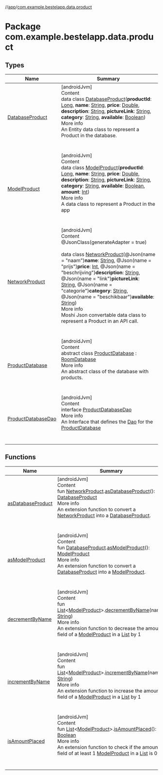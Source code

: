 //[app](../index.md)/[com.example.bestelapp.data.product](index.md)



# Package com.example.bestelapp.data.product  


## Types  
  
|  Name|  Summary| 
|---|---|
| <a name="com.example.bestelapp.data.product/DatabaseProduct///PointingToDeclaration/"></a>[DatabaseProduct](-database-product/index.md)| <a name="com.example.bestelapp.data.product/DatabaseProduct///PointingToDeclaration/"></a>[androidJvm]  <br>Content  <br>data class [DatabaseProduct](-database-product/index.md)(**productId**: [Long](https://kotlinlang.org/api/latest/jvm/stdlib/kotlin/-long/index.html), **name**: [String](https://kotlinlang.org/api/latest/jvm/stdlib/kotlin/-string/index.html), **price**: [Double](https://kotlinlang.org/api/latest/jvm/stdlib/kotlin/-double/index.html), **description**: [String](https://kotlinlang.org/api/latest/jvm/stdlib/kotlin/-string/index.html), **pictureLink**: [String](https://kotlinlang.org/api/latest/jvm/stdlib/kotlin/-string/index.html), **category**: [String](https://kotlinlang.org/api/latest/jvm/stdlib/kotlin/-string/index.html), **available**: [Boolean](https://kotlinlang.org/api/latest/jvm/stdlib/kotlin/-boolean/index.html))  <br>More info  <br>An Entity data class to represent a Product in the database.  <br><br><br>
| <a name="com.example.bestelapp.data.product/ModelProduct///PointingToDeclaration/"></a>[ModelProduct](-model-product/index.md)| <a name="com.example.bestelapp.data.product/ModelProduct///PointingToDeclaration/"></a>[androidJvm]  <br>Content  <br>data class [ModelProduct](-model-product/index.md)(**productId**: [Long](https://kotlinlang.org/api/latest/jvm/stdlib/kotlin/-long/index.html), **name**: [String](https://kotlinlang.org/api/latest/jvm/stdlib/kotlin/-string/index.html), **price**: [Double](https://kotlinlang.org/api/latest/jvm/stdlib/kotlin/-double/index.html), **description**: [String](https://kotlinlang.org/api/latest/jvm/stdlib/kotlin/-string/index.html), **pictureLink**: [String](https://kotlinlang.org/api/latest/jvm/stdlib/kotlin/-string/index.html), **category**: [String](https://kotlinlang.org/api/latest/jvm/stdlib/kotlin/-string/index.html), **available**: [Boolean](https://kotlinlang.org/api/latest/jvm/stdlib/kotlin/-boolean/index.html), **amount**: [Int](https://kotlinlang.org/api/latest/jvm/stdlib/kotlin/-int/index.html))  <br>More info  <br>A data class to represent a Product in the app  <br><br><br>
| <a name="com.example.bestelapp.data.product/NetworkProduct///PointingToDeclaration/"></a>[NetworkProduct](-network-product/index.md)| <a name="com.example.bestelapp.data.product/NetworkProduct///PointingToDeclaration/"></a>[androidJvm]  <br>Content  <br>@JsonClass(generateAdapter = true)  <br>  <br>data class [NetworkProduct](-network-product/index.md)(@Json(name = "naam")**name**: [String](https://kotlinlang.org/api/latest/jvm/stdlib/kotlin/-string/index.html), @Json(name = "prijs")**price**: [Int](https://kotlinlang.org/api/latest/jvm/stdlib/kotlin/-int/index.html), @Json(name = "beschrijving")**description**: [String](https://kotlinlang.org/api/latest/jvm/stdlib/kotlin/-string/index.html), @Json(name = "link")**pictureLink**: [String](https://kotlinlang.org/api/latest/jvm/stdlib/kotlin/-string/index.html), @Json(name = "categorie")**category**: [String](https://kotlinlang.org/api/latest/jvm/stdlib/kotlin/-string/index.html), @Json(name = "beschikbaar")**available**: [String](https://kotlinlang.org/api/latest/jvm/stdlib/kotlin/-string/index.html))  <br>More info  <br>Moshi Json convertable data class to represent a Product in an API call.  <br><br><br>
| <a name="com.example.bestelapp.data.product/ProductDatabase///PointingToDeclaration/"></a>[ProductDatabase](-product-database/index.md)| <a name="com.example.bestelapp.data.product/ProductDatabase///PointingToDeclaration/"></a>[androidJvm]  <br>Content  <br>abstract class [ProductDatabase](-product-database/index.md) : [RoomDatabase](https://developer.android.com/reference/kotlin/androidx/room/RoomDatabase.html)  <br>More info  <br>An abstract class of the database with products.  <br><br><br>
| <a name="com.example.bestelapp.data.product/ProductDatabaseDao///PointingToDeclaration/"></a>[ProductDatabaseDao](-product-database-dao/index.md)| <a name="com.example.bestelapp.data.product/ProductDatabaseDao///PointingToDeclaration/"></a>[androidJvm]  <br>Content  <br>interface [ProductDatabaseDao](-product-database-dao/index.md)  <br>More info  <br>An Interface that defines the [Dao](https://developer.android.com/reference/kotlin/androidx/room/Dao.html) for the [ProductDatabase](-product-database/index.md)  <br><br><br>


## Functions  
  
|  Name|  Summary| 
|---|---|
| <a name="com.example.bestelapp.data.product//asDatabaseProduct/com.example.bestelapp.data.product.NetworkProduct#/PointingToDeclaration/"></a>[asDatabaseProduct](as-database-product.md)| <a name="com.example.bestelapp.data.product//asDatabaseProduct/com.example.bestelapp.data.product.NetworkProduct#/PointingToDeclaration/"></a>[androidJvm]  <br>Content  <br>fun [NetworkProduct](-network-product/index.md).[asDatabaseProduct](as-database-product.md)(): [DatabaseProduct](-database-product/index.md)  <br>More info  <br>An extension function to convert a [NetworkProduct](-network-product/index.md) into a [DatabaseProduct](-database-product/index.md).  <br><br><br>
| <a name="com.example.bestelapp.data.product//asModelProduct/com.example.bestelapp.data.product.DatabaseProduct#/PointingToDeclaration/"></a>[asModelProduct](as-model-product.md)| <a name="com.example.bestelapp.data.product//asModelProduct/com.example.bestelapp.data.product.DatabaseProduct#/PointingToDeclaration/"></a>[androidJvm]  <br>Content  <br>fun [DatabaseProduct](-database-product/index.md).[asModelProduct](as-model-product.md)(): [ModelProduct](-model-product/index.md)  <br>More info  <br>An extension function to convert a [DatabaseProduct](-database-product/index.md) into a [ModelProduct](-model-product/index.md).  <br><br><br>
| <a name="com.example.bestelapp.data.product//decrementByName/kotlin.collections.List[com.example.bestelapp.data.product.ModelProduct]#kotlin.String/PointingToDeclaration/"></a>[decrementByName](decrement-by-name.md)| <a name="com.example.bestelapp.data.product//decrementByName/kotlin.collections.List[com.example.bestelapp.data.product.ModelProduct]#kotlin.String/PointingToDeclaration/"></a>[androidJvm]  <br>Content  <br>fun [List](https://kotlinlang.org/api/latest/jvm/stdlib/kotlin.collections/-list/index.html)<[ModelProduct](-model-product/index.md)>.[decrementByName](decrement-by-name.md)(name: [String](https://kotlinlang.org/api/latest/jvm/stdlib/kotlin/-string/index.html))  <br>More info  <br>An extension function to decrease the amount field of a [ModelProduct](-model-product/index.md) in a [List](https://kotlinlang.org/api/latest/jvm/stdlib/kotlin.collections/-list/index.html) by 1  <br><br><br>
| <a name="com.example.bestelapp.data.product//incrementByName/kotlin.collections.List[com.example.bestelapp.data.product.ModelProduct]#kotlin.String/PointingToDeclaration/"></a>[incrementByName](increment-by-name.md)| <a name="com.example.bestelapp.data.product//incrementByName/kotlin.collections.List[com.example.bestelapp.data.product.ModelProduct]#kotlin.String/PointingToDeclaration/"></a>[androidJvm]  <br>Content  <br>fun [List](https://kotlinlang.org/api/latest/jvm/stdlib/kotlin.collections/-list/index.html)<[ModelProduct](-model-product/index.md)>.[incrementByName](increment-by-name.md)(name: [String](https://kotlinlang.org/api/latest/jvm/stdlib/kotlin/-string/index.html))  <br>More info  <br>An extension function to increase the amount field of a [ModelProduct](-model-product/index.md) in a [List](https://kotlinlang.org/api/latest/jvm/stdlib/kotlin.collections/-list/index.html) by 1  <br><br><br>
| <a name="com.example.bestelapp.data.product//isAmountPlaced/kotlin.collections.List[com.example.bestelapp.data.product.ModelProduct]#/PointingToDeclaration/"></a>[isAmountPlaced](is-amount-placed.md)| <a name="com.example.bestelapp.data.product//isAmountPlaced/kotlin.collections.List[com.example.bestelapp.data.product.ModelProduct]#/PointingToDeclaration/"></a>[androidJvm]  <br>Content  <br>fun [List](https://kotlinlang.org/api/latest/jvm/stdlib/kotlin.collections/-list/index.html)<[ModelProduct](-model-product/index.md)>.[isAmountPlaced](is-amount-placed.md)(): [Boolean](https://kotlinlang.org/api/latest/jvm/stdlib/kotlin/-boolean/index.html)  <br>More info  <br>An extension function to check if the amount field of at least 1 [ModelProduct](-model-product/index.md) in a [List](https://kotlinlang.org/api/latest/jvm/stdlib/kotlin.collections/-list/index.html) is 0  <br><br><br>

